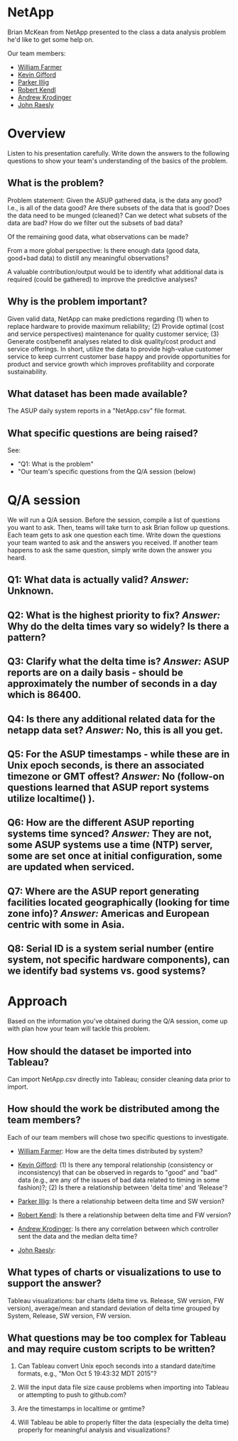 # NetApp

Brian McKean from NetApp presented to the class a data analysis problem he'd
like to get some help on.

Our team members:
* [William Farmer](http://github.com/willzfarmer)
* [Kevin Gifford](http://github.com/kevinkgifford)
* [Parker Illig](http://github.com/pail4944)
* [Robert Kendl](http://github.com/DomoYeti)
* [Andrew Krodinger](http://github.com/drewdinger)
* [John Raesly](http://github.com/jraesly)


# Overview

Listen to his presentation carefully. Write down the answers to the following
questions to show your team's understanding of the basics of the problem.

## What is the problem?

Problem statement: Given the ASUP gathered data, is the data any good?  I.e., is all of the data good?  Are there subsets of the data that is good?  Does the data need to be munged (cleaned)?  Can we detect what subsets of the data are bad?  How do we filter out the subsets of bad data?

Of the remaining good data, what observations can be made?

From a more global perspective: Is there enough data (good data, good+bad data) to distill any meaningful observations? 

A valuable contribution/output would be to identify what additional data is required (could be gathered) to improve the predictive analyses?


## Why is the problem important?

Given valid data, NetApp can make predictions regarding (1) when to replace hardware to provide maximum reliability; (2) Provide optimal (cost and service perspectives) maintenance for quality customer service; (3) Generate cost/benefit analyses related to disk quality/cost product and service offerings.  In short, utilize the data to provide high-value customer service to keep currrent customer base happy and provide opportunities for product and service growth which improves profitability and corporate sustainability.


## What dataset has been made available?

The ASUP daily system reports in a "NetApp.csv" file format.


## What specific questions are being raised?

See:
* "Q1: What is the problem"
* "Our team's specific questions from the Q/A session (below)


# Q/A session

We will run a Q/A session. Before the session, compile a list of questions you
want to ask. Then, teams will take turn to ask Brian follow up questions.
Each team gets to ask one question each time. Write down the questions your team
wanted to ask and the answers you received. If another team happens to ask the
same question, simply write down the answer you heard.

## Q1: What data is actually valid? *Answer:* Unknown.

## Q2: What is the highest priority to fix?  *Answer:* Why do the delta times vary so widely?  Is there a pattern?

## Q3: Clarify what the delta time is?  *Answer:* ASUP reports are on a daily basis - should be approximately the number of seconds in a day which is 86400.

## Q4: Is there any additional related data for the netapp data set?  *Answer:* No, this is all you get.

## Q5: For the ASUP timestamps - while these are in Unix epoch seconds, is there an associated timezone or GMT offest?  *Answer:* No  (follow-on questions learned that ASUP report systems utilize localtime() ).

## Q6: How are the different ASUP reporting systems time synced?  *Answer:* They are not, some ASUP systems use a time (NTP) server, some are set once at initial configuration, some are updated when serviced.

## Q7: Where are the ASUP report generating facilities located geographically (looking for time zone info)?  *Answer:*  Americas and European centric with some in Asia.

## Q8: Serial ID is a system serial number (entire system, not specific hardware components), can we identify bad systems vs. good systems?

# Approach

Based on the information you've obtained during the Q/A session, come up with
plan how your team will tackle this problem.

## How should the dataset be imported into Tableau?

Can import NetApp.csv directly into Tableau; consider cleaning data prior to import.

## How should the work be distributed among the team members?

Each of our team members will chose two specific questions to investigate.

* [William Farmer](http://github.com/willzfarmer): How are the delta times distributed by system?

* [Kevin Gifford](http://github.com/kevinkgifford): (1) Is there any temporal relationship (consistency or inconsistency) that can be observed in regards to "good" and "bad" data (e.g., are any of the issues of bad data related to timing in some fashion)?; (2) Is there a relationship between 'delta time' and 'Release'?

* [Parker Illig](http://github.com/pail4944): Is there a relationship between delta time and SW version?

* [Robert Kendl](http://github.com/DomoYeti):  Is there a relationship between delta time and FW version?

* [Andrew Krodinger](http://github.com/drewdinger): Is there any correlation between which controller sent the data and the median delta time?

* [John Raesly](http://github.com/jraesly):


## What types of charts or visualizations to use to support the answer?

Tableau visualizations: bar charts (delta time vs. Release, SW version, FW version), average/mean and standard deviation of delta time grouped by System, Release, SW version, FW version.


## What questions may be too complex for Tableau and may require custom scripts to be written?

1.  Can Tableau convert Unix epoch seconds into a standard date/time formats, e.g., "Mon Oct  5 19:43:32 MDT 2015"?

2.  Will the input data file size cause problems when importing into Tableau or attempting to push to github.com?

3.  Are the timestamps in localtime or gmtime?

4.  Will Tableau be able to properly filter the data (especially the delta time) properly for meaningful analysis and visualizations?

